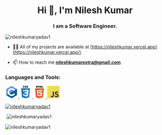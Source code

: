 <h1 align="center">Hi 👋, I'm Nilesh Kumar</h1>
<h3 align="center">I am a Software Engineer.</h3>

<p align="left"> <img src="https://komarev.com/ghpvc/?username=nileshkumaryadav1&label=Profile%20views&color=0e75b6&style=flat" alt="nileshkumaryadav1" /> </p>

- 👨‍💻 All of my projects are available at [https://nileshkumar.vercel.app](https://nileshkumar.vercel.app/)

- 📫 How to reach me **nileshkumarextra@gmail.com**

<p align="left">
</p>
<h3 align="left">Languages and Tools:</h3>
<p align="left"> <a href="https://www.cprogramming.com/" target="_blank" rel="noreferrer"> <img src="https://raw.githubusercontent.com/devicons/devicon/master/icons/c/c-original.svg" alt="c" width="40" height="40"/> </a> <a href="https://www.w3schools.com/css/" target="_blank" rel="noreferrer"> <img src="https://raw.githubusercontent.com/devicons/devicon/master/icons/css3/css3-original-wordmark.svg" alt="css3" width="40" height="40"/> </a> <a href="https://www.w3.org/html/" target="_blank" rel="noreferrer"> <img src="https://raw.githubusercontent.com/devicons/devicon/master/icons/html5/html5-original-wordmark.svg" alt="html5" width="40" height="40"/> </a> <a href="https://developer.mozilla.org/en-US/docs/Web/JavaScript" target="_blank" rel="noreferrer"> <img src="https://raw.githubusercontent.com/devicons/devicon/master/icons/javascript/javascript-original.svg" alt="javascript" width="40" height="40"/> </a> </p>


<p align="left"> <a href="https://github.com/ryo-ma/github-profile-trophy"><img src="https://github-profile-trophy.vercel.app/?username=nileshkumaryadav1" alt="nileshkumaryadav1" /></a> </p>

<p align="left">
</p>

<p>&nbsp;<img align="center" src="https://github-readme-stats.vercel.app/api?username=nileshkumaryadav1&show_icons=true&locale=en" alt="nileshkumaryadav1" /></p>

<p><img align="center" src="https://github-readme-streak-stats.herokuapp.com/?user=nileshkumaryadav1&" alt="nileshkumaryadav1" /></p>
